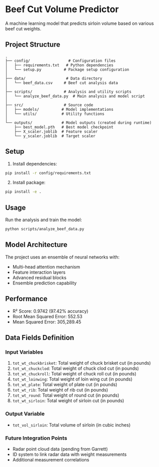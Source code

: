 # Beef Cut Volume Predictor

A machine learning model that predicts sirloin volume based on various beef cut weights.

## Project Structure

```
.
├── config/                 # Configuration files
│   ├── requirements.txt   # Python dependencies
│   └── setup.py          # Package setup configuration
│
├── data/                  # Data directory
│   └── beef_data.csv     # Beef cut analysis data
│
├── scripts/              # Analysis and utility scripts
│   └── analyze_beef_data.py  # Main analysis and model script
│
├── src/                  # Source code
│   ├── models/          # Model implementations
│   └── utils/           # Utility functions
│
└── outputs/             # Model outputs (created during runtime)
    ├── best_model.pth   # Best model checkpoint
    ├── X_scaler.joblib  # Feature scaler
    └── y_scaler.joblib  # Target scaler
```

## Setup

1. Install dependencies:
```bash
pip install -r config/requirements.txt
```

2. Install package:
```bash
pip install -e .
```

## Usage

Run the analysis and train the model:
```bash
python scripts/analyze_beef_data.py
```

## Model Architecture

The project uses an ensemble of neural networks with:
- Multi-head attention mechanism
- Feature interaction layers
- Advanced residual blocks
- Ensemble prediction capability

## Performance

- R² Score: 0.9742 (97.42% accuracy)
- Root Mean Squared Error: 552.53
- Mean Squared Error: 305,289.45

## Data Fields Definition

### Input Variables
1. `tot_wt_chuckbrisket`: Total weight of chuck brisket cut (in pounds)
2. `tot_wt_chuckclod`: Total weight of chuck clod cut (in pounds)
3. `tot_wt_chuckroll`: Total weight of chuck roll cut (in pounds)
4. `tot_wt_loinwing`: Total weight of loin wing cut (in pounds)
5. `tot_wt_plate`: Total weight of plate cut (in pounds)
6. `tot_wt_rib`: Total weight of rib cut (in pounds)
7. `tot_wt_round`: Total weight of round cut (in pounds)
8. `tot_wt_sirloin`: Total weight of sirloin cut (in pounds)

### Output Variable
- `tot_vol_sirloin`: Total volume of sirloin (in cubic inches)

### Future Integration Points
- Radar point cloud data (pending from Garrett)
- ID system to link radar data with weight measurements
- Additional measurement correlations 